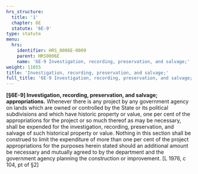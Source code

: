 ```yaml
---
hrs_structure:
  title: '1'
  chapter: 6E
  statute: '6E-9'
type: statute
menu:
  hrs:
    identifier: HRS_0006E-0009
    parent: HRS0006E
    name: '6E-9 Investigation, recording, preservation, and salvage;'
weight: 11055
title: 'Investigation, recording, preservation, and salvage;'
full_title: '6E-9 Investigation, recording, preservation, and salvage;'
---
```

**[§6E-9] Investigation, recording, preservation, and salvage; appropriations.** Whenever there is any project by any government agency on lands which are owned or controlled by the State or its political subdivisions and which have historic property or value, one per cent of the appropriations for the project or so much thereof as may be necessary, shall be expended for the investigation, recording, preservation, and salvage of such historical property or value. Nothing in this section shall be construed to limit the expenditure of more than one per cent of the project appropriations for the purposes herein stated should an additional amount be necessary and mutually agreed to by the department and the government agency planning the construction or improvement. [L 1976, c 104, pt of §2]